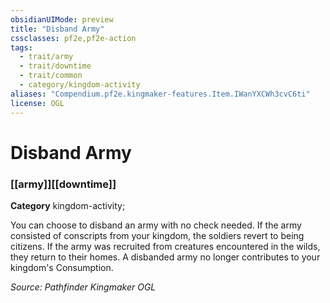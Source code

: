 ```yaml
---
obsidianUIMode: preview
title: "Disband Army"
cssclasses: pf2e,pf2e-action
tags:
  - trait/army
  - trait/downtime
  - trait/common
  - category/kingdom-activity
aliases: "Compendium.pf2e.kingmaker-features.Item.IWanYXCWh3cvC6ti"
license: OGL
---
```

# Disband Army

### [[army]][[downtime]]

**Category** kingdom-activity; 




You can choose to disband an army with no check needed. If the army consisted of conscripts from your kingdom, the soldiers revert to being citizens. If the army was recruited from creatures encountered in the wilds, they return to their homes. A disbanded army no longer contributes to your kingdom's Consumption.

*Source: Pathfinder Kingmaker*
*OGL*